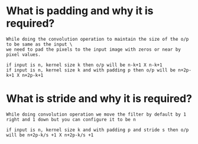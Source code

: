 # What is padding and why it is required?

    While doing the convolution operation to maintain the size of the o/p to be same as the input \
    we need to pad the pixels to the input image with zeros or near by pixel values.

    if input is n, kernel size k then o/p will be n-k+1 X n-k+1
    if input is n, kernel size k and with padding p then o/p will be n+2p-k+1 X n+2p-k+1

# What is stride and why it is required?

    While doing convolution operation we move the filter by default by 1 right and 1 down but you can configure it to be n

    if input is n, kernel size k and with padding p and stride s then o/p will be n+2p-k/s +1 X n+2p-k/s +1